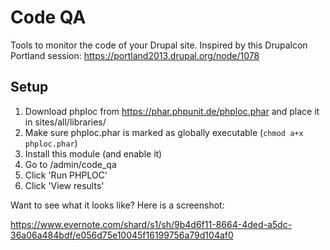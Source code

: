 # Code QA

Tools to monitor the code of your Drupal site. Inspired by this Drupalcon Portland session: https://portland2013.drupal.org/node/1078

## Setup

1. Download phploc from https://phar.phpunit.de/phploc.phar and place it in sites/all/libraries/
2. Make sure phploc.phar is marked as globally executable (`chmod a+x phploc.phar`)
3. Install this module (and enable it)
4. Go to <yoursite>/admin/code_qa
5. Click 'Run PHPLOC'
6. Click 'View results'

Want to see what it looks like? Here is a screenshot:

https://www.evernote.com/shard/s1/sh/9b4d6f11-8664-4ded-a5dc-36a06a484bdf/e056d75e10045f16199756a79d104af0